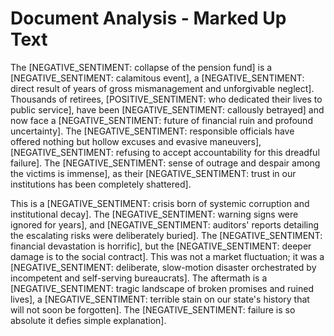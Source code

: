 # Document Analysis - Marked Up Text

The [NEGATIVE_SENTIMENT: collapse of the pension fund] is a [NEGATIVE_SENTIMENT: calamitous event], a [NEGATIVE_SENTIMENT: direct result of years of gross mismanagement and unforgivable neglect]. Thousands of retirees, [POSITIVE_SENTIMENT: who dedicated their lives to public service], have been [NEGATIVE_SENTIMENT: callously betrayed] and now face a [NEGATIVE_SENTIMENT: future of financial ruin and profound uncertainty]. The [NEGATIVE_SENTIMENT: responsible officials have offered nothing but hollow excuses and evasive maneuvers], [NEGATIVE_SENTIMENT: refusing to accept accountability for this dreadful failure]. The [NEGATIVE_SENTIMENT: sense of outrage and despair among the victims is immense], as their [NEGATIVE_SENTIMENT: trust in our institutions has been completely shattered].

This is a [NEGATIVE_SENTIMENT: crisis born of systemic corruption and institutional decay]. The [NEGATIVE_SENTIMENT: warning signs were ignored for years], and [NEGATIVE_SENTIMENT: auditors' reports detailing the escalating risks were deliberately buried]. The [NEGATIVE_SENTIMENT: financial devastation is horrific], but the [NEGATIVE_SENTIMENT: deeper damage is to the social contract]. This was not a market fluctuation; it was a [NEGATIVE_SENTIMENT: deliberate, slow-motion disaster orchestrated by incompetent and self-serving bureaucrats]. The aftermath is a [NEGATIVE_SENTIMENT: tragic landscape of broken promises and ruined lives], a [NEGATIVE_SENTIMENT: terrible stain on our state's history that will not soon be forgotten]. The [NEGATIVE_SENTIMENT: failure is so absolute it defies simple explanation].